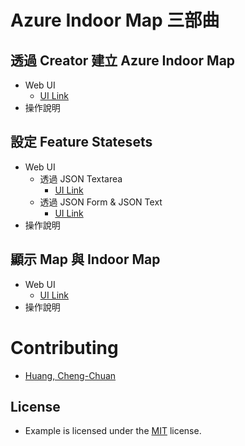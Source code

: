 # Azure Indoor Map 三部曲

## 透過 Creator 建立 Azure Indoor Map
* Web UI
  * [UI Link](https://archerhuang.github.io/Postman-for-Azure-Indoor-Map/Use-Creator-to-create-Azure-Indoor-Map/)
* 操作說明

## 設定 Feature Statesets
* Web UI
  * 透過 JSON Textarea
    * [UI Link](https://archerhuang.github.io/Postman-for-Azure-Indoor-Map/Set-Azure-Indoor-Map-Style-Rules/form/)
  * 透過  JSON Form & JSON Text
    * [UI Link](https://archerhuang.github.io/Postman-for-Azure-Indoor-Map/Set-Azure-Indoor-Map-Style-Rules/form_textarea/)
* 操作說明

## 顯示 Map 與 Indoor Map
* Web UI
  * [UI Link](https://archerhuang.github.io/Postman-for-Azure-Indoor-Map/web)
* 操作說明

# Contributing
* [Huang, Cheng-Chuan](https://github.com/ArcherHuang)

## License
* Example is licensed under the [MIT](./LICENSE) license.